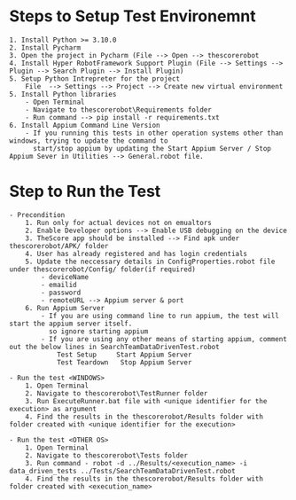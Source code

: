 # Steps to Setup Test Environemnt
    1. Install Python >= 3.10.0
    2. Install Pycharm
    3. Open the project in Pycharm (File --> Open --> thescorerobot
    4. Install Hyper RobotFramework Support Plugin (File --> Settings --> Plugin --> Search Plugin --> Install Plugin)
    5. Setup Python Intrepreter for the project
        File  --> Settings --> Project --> Create new virtual environment
    5. Install Python libraries
        - Open Terminal
        - Navigate to thescorerobot\Requirements folder
        - Run command --> pip install -r requirements.txt
    6. Install Appium Command Line Version
        - If you running this tests in other operation systems other than windows, trying to update the command to
          start/stop appium by updating the Start Appium Server / Stop Appium Sever in Utilities --> General.robot file.

# Step to Run the Test
    - Precondition
        1. Run only for actual devices not on emualtors
        2. Enable Developer options --> Enable USB debugging on the device
        3. TheScore app should be installed --> Find apk under thescorerobot/APK/ folder
        4. User has already registered and has login credentials
        5. Update the neccessary details in ConfigProperties.robot file under thescorerobot/Config/ folder(if required)
            - deviceName
            - emailid
            - password
            - remoteURL --> Appium server & port
        6. Run Appium Server 
            - If you are using command line to run appium, the test will start the appium server itself. 
              so ignore starting appium
            - If you are using any other means of starting appium, comment out the below lines in SearchTeamDataDrivenTest.robot
                Test Setup     Start Appium Server
                Test Teardown   Stop Appium Server
    
    - Run the test <WINDOWS>
        1. Open Terminal
        2. Navigate to thescorerobot\TestRunner folder
        3. Run ExecuteRunner.bat file with <unique identifier for the execution> as argument
        4. Find the results in the thescorerobot/Results folder with folder created with <unique identifier for the execution>

    - Run the test <OTHER OS>
        1. Open Terminal
        2. Navigate to thescorerobot\Tests folder
        3. Run command - robot -d ../Results/<execution_name> -i data_driven_tests ../Tests/SearchTeamDataDrivenTest.robot
        4. Find the results in the thescorerobot/Results folder with folder created with <execution_name>
